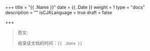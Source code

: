 +++
title = "{{ .Name }}"
date = {{ .Date }}
weight = 1
type = "docs"
description = ""
isCJKLanguage = true
draft = false

+++

> 原文: 
>
> 收录该文档的时间：`{{ .Date }}`

